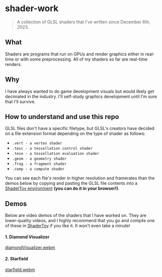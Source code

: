 # shader-work
> A collection of GLSL shaders that I've written since December 6th, 2023.

## What
Shaders are programs that run on GPUs and render graphics either in real-time or with some preprocessing. All of my shaders so far are real-time renders. 

## Why 
I have always wanted to do game development visuals but would likely get decimated in the industry. I'll self-study graphics development until I'm sure that I'll survive.

## How to understand and use this repo
GLSL files don't have a specific filetype, but GLSL's creators have decided on a file extension format depending on the type of shader as follows:
* `.vert - a vertex shader`
* `.tesc - a tessellation control shader`
* `.tese - a tessellation evaluation shader`
* `.geom - a geometry shader`
* `.frag - a fragment shader`
* `.comp - a compute shader`

You can see each file's render in higher resolution and framerates than the demos below by copying and pasting the GLSL file contents into a [ShaderToy environment](https://www.shadertoy.com/new) **(you can do it in your browser!)**.

## Demos
Below are video demos of the shaders that I have worked on. They are lower-quality videos, and I highly recommend that you go and compile one of these in [ShaderToy](https://www.shadertoy.com/new) if you like it. It won't even take a minute!

#### 1. Diamond Visualizer
[diamondVisualizer.webm](https://github.com/tuansydau/shader-work/assets/26176104/4bed8ed5-1b38-4ffc-85b5-a385185be589)

#### 2. Starfield
[starfield.webm](https://github.com/tuansydau/shader-work/assets/26176104/6a06ff33-9692-45a7-926a-277709bf8455)
